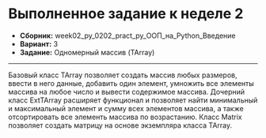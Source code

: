 # Выполненное задание к неделе 2
- **Сборник:** week02_py_0202_pract_py_ООП_на_Python_Введение
- **Вариант:** 3
- **Задание:** Одномерный массив (TArray)
______________________________________________________________
Базовый класс TArray позволяет создать массив любых размеров, ввести в него данные, добавить один элемент, умножить все элементы массива на любое число и вывести содержимое массива. Дочерний класс ExtTArray расширяет функционал и позволяет найти минимальный и максимальный элемент и сумму всех элементов массива, а также отсортировать все элементь массива по возрастанию. Класс Matrix позволяет создать матрицу на основе экземпляра класса TArray.
